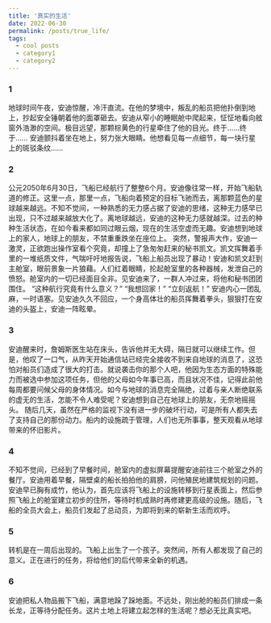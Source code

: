 ```yaml
---
title: '真实的生活'
date: 2022-06-30
permalink: /posts/true_life/
tags:
  - cool posts
  - category1
  - category2
---
```

### 1
地球时间午夜，安迪惊醒，冷汗直流。在他的梦境中，叛乱的船员把他扑倒到地上，抄起安全锤朝着他的面罩砸去。安迪从窄小的睡眠舱中爬起来，怔怔地看向舷窗外浩渺的空间。极目远望，那颗棕黄色的行星牵住了他的目光。终于……终于……
安迪颤抖着坐在地上，努力张大眼睛。他想看见每一点细节，每一块行星上的斑驳条纹……
### 2
公元2050年6月30日，飞船已经航行了整整6个月。安迪像往常一样，开始飞船轨道的修正。这里一点，那里一点，飞船向着预定的目标飞驰而去，离那颗蓝色的星球越来越远。不知不觉间，一种熟悉的无力感占据了安迪的思绪，这种无力感早已出现，只不过越来越放大化了。离地球越远，安迪的这种无力感就越深。过去的种种生活状态，在如今看来都如同过眼云烟，现在的生活空虚而无趣。安迪想到地球上的家人，地球上的朋友，不禁重重跌坐在座位上。
突然，警报声大作，安迪一激灵，正欲跑出操作室看个究竟，却撞上了急匆匆赶来的秘书凯文。凯文挥舞着手里的一堆纸质文件，气喘吁吁地报告说，飞船上船员出现了暴动！安迪和凯文赶到主舱室，眼前景象一片狼藉。人们红着眼睛，抡起舱室里的各种器械，发泄自己的愤怒。舱室内的一切已经面目全非。见安迪来了，一群人冲过来，将他和秘书团团围住。
“这种航行究竟有什么意义？”
“我想回家！”
“立刻返航！”
安迪内心一团乱麻，一时语塞。见安迪久久不回应，一个身高体壮的船员挥舞着拳头，狠狠打在安迪的头盔上，安迪一阵眩晕。
### 3
安迪醒来时，詹姆斯医生站在床头，告诉他并无大碍，隔日就可以继续工作。但是，他叹了一口气，从昨天开始通信站已经完全接收不到来自地球的消息了，这恐怕对船员们造成了很大的打击。就说袭击你的那个人吧，他因为生态方面的特殊能力而被选中参加这项任务，但他的父母如今年事已高，而且状况不佳，记得此前他每周都要问候父母的身体情况。如今与地球的消息完全隔绝，过着与亲人断绝联系的虚无的生活，怎能不令人难受呢？安迪想到自己在地球上的朋友，无奈地摇摇头。
随后几天，虽然在严格的监视下没有进一步的破坏行动，可是所有人都失去了支持自己的那份动力。船内的设施疏于管理，人们也无所事事，整天观看从地球带来的怀旧影片。
### 4
不知不觉间，已经到了早餐时间，舱室内的虚拟屏幕提醒安迪前往三个舱室之外的餐厅。安迪用着早餐，隔壁桌的船长拍拍他的肩膀，问他殖民地建筑规划的问题。安迪早已胸有成竹，他认为，首先应该将飞船上的设施转移到行星表面上，然后参照飞船上的舱室建立初步的住所，等待时机成熟时再修建更高级的设施。随后，飞船的全员大会上，船员们发起了总动员，为即将到来的崭新生活而欢呼。
### 5
转机是在一周后出现的。飞船上出生了一个孩子。突然间，所有人都发现了自己的意义。正在进行的任务，将给他们的后代带来全新的机遇。
### 6
安迪把私人物品搬下飞船，满意地跺了跺地面。不远处，刚出舱的船员们排成一条长龙，正等待分配任务。这片土地上将建立起怎样的生活呢？想必无比真实吧。

